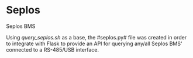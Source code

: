 # Seplos
Seplos BMS

Using _query_seplos.sh_ as a base, the #seplos.py# file was created in order to integrate with Flask to provide an API for querying any/all Seplos BMS' connected to a RS-485/USB interface.